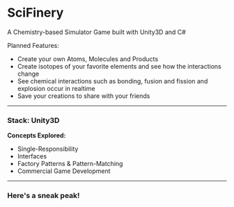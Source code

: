 

# SciFinery
A Chemistry-based Simulator Game built with Unity3D and C#
 
 Planned Features:
 * Create your own Atoms, Molecules and Products
 * Create isotopes of your favorite elements and see how the interactions change
 * See chemical interactions such as bonding, fusion and fission and explosion occur in realtime
 * Save your creations to share with your friends

---

### Stack: Unity3D

**Concepts Explored:**
- Single-Responsibility
- Interfaces
- Factory Patterns & Pattern-Matching
- Commercial Game Development

---

### Here's a sneak peak!
